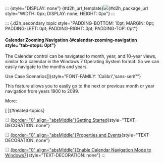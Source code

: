 ::: {style="DISPLAY: none"}
[](ms-xhelp:///?Id=d2h_url_template){#d2h_url_template}![](!package_url!){#d2h_package_url style="WIDTH: 0px; DISPLAY: none; HEIGHT: 0px"}
:::

::: {.d2h_secondary_topic style="PADDING-BOTTOM: 10pt; MARGIN: 0pt; PADDING-LEFT: 0pt; PADDING-RIGHT: 0pt; PADDING-TOP: 0pt"}
#### Calendar Zooming Navigation {#calendar-zooming-navigation style="tab-stops: 0pt"}

The Calendar control can be navigated to month, year, and 10-year views, similar to a calendar in the Windows 7 Operating System format. So we can easily navigate to the months and years.

Use Case Scenarios[]{style="FONT-FAMILY: 'Calibri','sans-serif'"}

This feature allows you to easily go to the next or previous month or year navigation from years 1900 to 2099.

More:

[ ]{#related-topics}

[![](button.gif){border="0" align="absMiddle"}Getting Started](ms-xhelp:///?Id=79953441-858b-4ac9-b5dc-62ba7fee812f){style="TEXT-DECORATION: none"}

[![](button.gif){border="0" align="absMiddle"}Properties and Events](ms-xhelp:///?Id=90907edd-b04e-473e-ad8a-849438b7114a){style="TEXT-DECORATION: none"}

[![](button.gif){border="0" align="absMiddle"}Enable Calendar Navigation Mode to Windows7](ms-xhelp:///?Id=ed722899-1791-49d9-a94e-f65375dc235b){style="TEXT-DECORATION: none"}
:::
